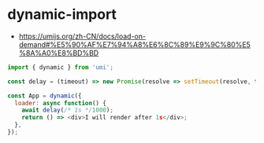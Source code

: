 # dynamic-import
- https://umijs.org/zh-CN/docs/load-on-demand#%E5%90%AF%E7%94%A8%E6%8C%89%E9%9C%80%E5%8A%A0%E8%BD%BD

```js
import { dynamic } from 'umi';

const delay = (timeout) => new Promise(resolve => setTimeout(resolve, timeout));

const App = dynamic({
  loader: async function() {
    await delay(/* 1s */1000);
    return () => <div>I will render after 1s</div>;
  },
});
```
